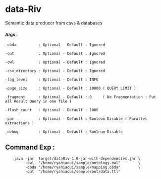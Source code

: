 # data-Riv

Semantic data producer from csvs &amp; databases 

#### Args :

    -obda          : Optional - Default : Ignored

    -out           : Optional - Default : Ignored
    
    -owl           : Optional - Default : Ignored
  
    -csv_directory : Optional - Default : Ignored

    -log_level     : Optional - Default : INFO
    
    -page_size     : Optional - Default : 10000 ( QUERY LIMIT )

    -fragment      : Optional - Default : 0     ( No Fragmentation : Put all Result Query in one file )
 
    -flush_count   : Optional - Default : 1000
 
    -par           : Optional - Default : Boolean Disable ( Parallel extractions )

    -debug         : Optional - Default : Boolean Disable
 

## Command Exp : 

```
    java -jar  target/dataRiv-1.0-jar-with-dependencies.jar \
         -owl  "/home/ryahiaoui/sample/ontology.owl"        \
         -obda "/home/ryahiaoui/sample/mapping.obda"        \
         -out  "/home/ryahiaoui/sample/out/data.ttl"
```
